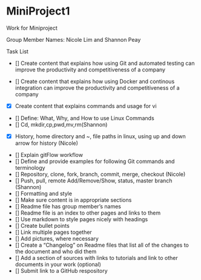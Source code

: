 # MiniProject1
Work for Miniproject

Group Member Names: Nicole Lim and Shannon Peay

Task List

- [] Create content that explains how using Git and automated testing can improve the productivity and competitiveness of a company

- [] Create content that explains how using Docker and continous integration can improve the productivity and competitiveness of a company

- [x] Create content that explains commands and usage for vi
- [] Define: What, Why, and How to use Linux Commands
- [] Cd, mkdir,cp,pwd,mv,rm(Shannon)
- [x] History, home directory and ~, file paths in linux, using up and down arrow for history (Nicole)
- [] Explain gitFlow workflow
- [] Define and provide examples for following Git commands and terminology
- [] Repository, clone, fork, branch, commit, merge, checkout (Nicole)
- [] Push, pull, remote Add/Remove/Show, status, master branch (Shannon)
- [] Formatting and style
- [] Make sure content is in appropriate sections
- [] Readme file has group member’s names
- [] Readme  file is an index to other pages and links to them
- [] Use markdown to style pages nicely with headings
- [] Create bullet points
- [] Link multiple pages together
- [] Add pictures, where necessary
- [] Create a “Changelog” on Readme files that list all of the changes to the document and who did them
- [] Add a section of sources with links to tutorials and link to other documents in your work (optional)
- [] Submit link to a GitHub respository




